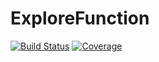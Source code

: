 # ExploreFunction

[![Build Status](https://github.com/Helmuthn/ExploreFunction.jl/workflows/CI/badge.svg)](https://github.com/Helmuthn/ExploreFunction.jl/actions)
[![Coverage](https://codecov.io/gh/Helmuthn/ExploreFunction.jl/branch/master/graph/badge.svg)](https://codecov.io/gh/Helmuthn/ExploreFunction.jl)

